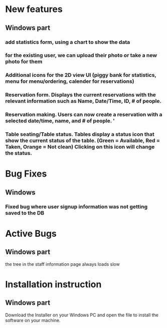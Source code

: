 # New features

## Windows part
### add statistics form, using a chart to show the data
### for the existing user, we can upload their photo or take a new photo for them
### Additional icons for the 2D view UI (piggy bank for statistics, menu for menu/ordering, calender for reservations)
### Reservation form. Displays the current reservations with the relevant information such as Name, Date/Time, ID, # of people. 
### Reservation making. Users can now create a reservation with a selected date/time, name, and # of people. '
### Table seating/Table status. Tables display a status icon that show the current status of the table. (Green = Available, Red = Taken, Orange = Not clean) Clicking on this icon will change the status.

# Bug Fixes

## Windows

### Fixed bug where user signup information was not getting saved to the DB


# Active Bugs
## Windows part
the tree in the staff information page always loads slow

# Installation instruction
## Windows part
Download the Installer on your Windows PC and open the file to install the software on your machine. 
